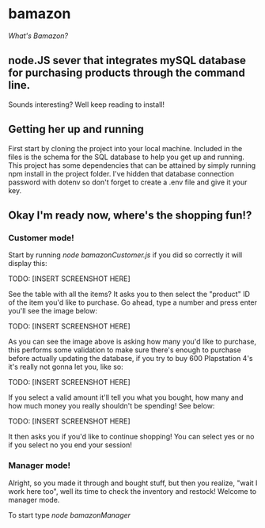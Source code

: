 # bamazon

*What's Bamazon?*

## node.JS sever that integrates mySQL database for purchasing products through the command line.

Sounds interesting? Well keep reading to install!

## Getting her up and running

First start by cloning the project into your local machine. Included in the files is the schema for the SQL database to help you get up and running. This project has some dependencies that can be attained by simply running npm install in the project folder. I've hidden that database connection password with dotenv so don't forget to create a .env file and give it your key.

## Okay I'm ready now, where's the shopping fun!?

### Customer mode!
Start by running *node bamazonCustomer.js* if you did so correctly it will display this:

TODO: [INSERT SCREENSHOT HERE]

See the table with all the items? It asks you to then select the "product" ID of the item you'd like to purchase. Go ahead, type a number and press enter you'll see the image below:

TODO: [INSERT SCREENSHOT HERE]

As you can see the image above is asking how many you'd like to purchase, this performs some validation to make sure there's enough to purchase before actually updating the database, if you try to buy 600 Plapstation 4's it's really not gonna let you, like so:

TODO: [INSERT SCREENSHOT HERE]

If you select a valid amount it'll tell you what you bought, how many and how much money you really shouldn't be spending! See below:

TODO: [INSERT SCREENSHOT HERE]

It then asks you if you'd like to continue shopping! You can select yes or no if you select no you end your session!

### Manager mode!

Alright, so you made it through and bought stuff, but then you realize, "wait I work here too", well its time to check the inventory and restock! Welcome to manager mode.

To start type *node bamazonManager*

